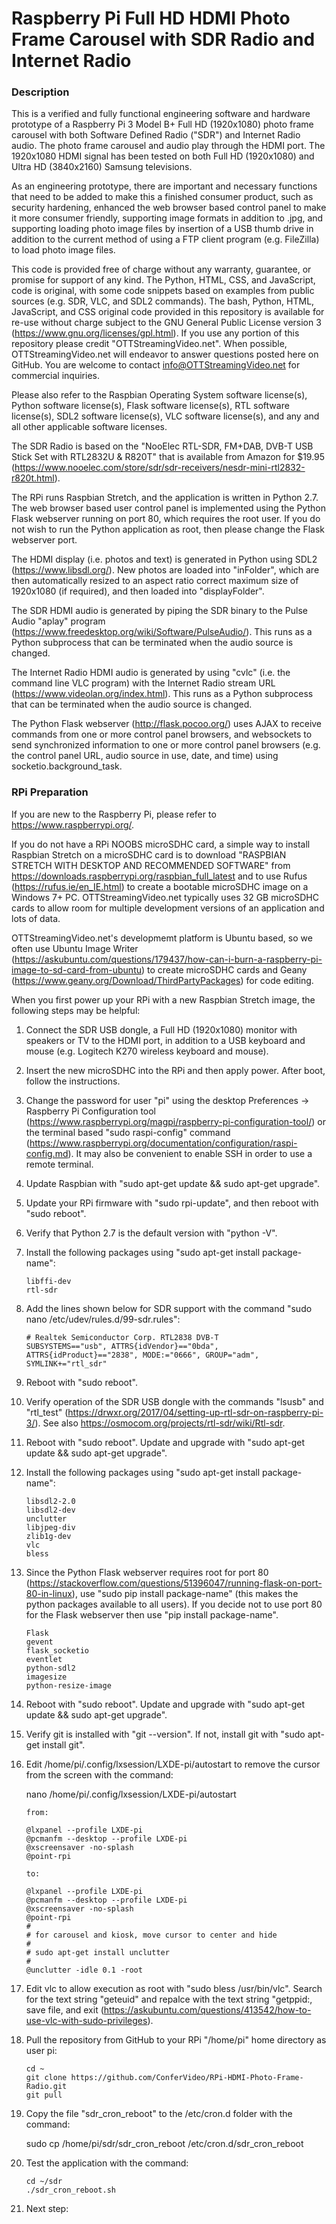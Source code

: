 # Raspberry Pi Full HD HDMI Photo Frame Carousel with SDR Radio and Internet Radio

### Description

This is a verified and fully functional engineering software and hardware prototype of a Raspberry Pi 3 Model B+ Full HD (1920x1080) photo frame carousel with both Software Defined Radio ("SDR") and Internet Radio audio. The photo frame carousel and audio play through the HDMI port. The 1920x1080 HDMI signal has been tested on both Full HD (1920x1080) and Ultra HD (3840x2160) Samsung televisions.

As an engineering prototype, there are important and necessary functions that need to be added to make this a finished consumer product, such as security hardening, enhanced the web browser based control panel to make it more consumer friendly, supporting image formats in addition to .jpg, and supporting loading photo image files by insertion of a USB thumb drive in addition to the current method of using a FTP client program (e.g. FileZilla) to load photo image files.

This code is provided free of charge without any warranty, guarantee, or promise for support of any kind. The Python, HTML, CSS, and JavaScript, code is original, with some code snippets based on examples from public sources (e.g. SDR, VLC, and SDL2 commands). The bash, Python, HTML, JavaScript, and CSS original code provided in this repository is available for re-use without charge subject to the GNU General Public License version 3 (https://www.gnu.org/licenses/gpl.html). If you use any portion of this repository please credit "OTTStreamingVideo.net". When possible, OTTStreamingVideo.net will endeavor to answer questions posted here on GitHub. You are welcome to contact info@OTTStreamingVideo.net for commercial inquiries.

Please also refer to the Raspbian Operating System software license(s), Python software license(s), Flask software license(s), RTL software license(s), SDL2 software license(s), VLC software license(s), and any and all other applicable software licenses.

The SDR Radio is based on the "NooElec RTL-SDR, FM+DAB, DVB-T USB Stick Set with RTL2832U & R820T" that is available from Amazon for $19.95 (https://www.nooelec.com/store/sdr/sdr-receivers/nesdr-mini-rtl2832-r820t.html).

The RPi runs Raspbian Stretch, and the application is written in Python 2.7. The web browser based user control panel is implemented using the Python Flask webserver running on port 80, which requires the root user. If you do not wish to run the Python application as root, then please change the Flask webserver port.

The HDMI display (i.e. photos and text) is generated in Python using SDL2 (https://www.libsdl.org/). New photos are loaded into "inFolder", which are then automatically resized to an aspect ratio correct maximum size of 1920x1080 (if required), and then loaded into "displayFolder".

The SDR HDMI audio is generated by piping the SDR binary to the Pulse Audio "aplay" program (https://www.freedesktop.org/wiki/Software/PulseAudio/). This runs as a Python subprocess that can be terminated when the audio source is changed.

The Internet Radio HDMI audio is generated by using "cvlc" (i.e. the command line VLC program) with the Internet Radio stream URL (https://www.videolan.org/index.html). This runs as a Python subprocess that can be terminated when the audio source is changed.

The Python Flask webserver (http://flask.pocoo.org/) uses AJAX to receive commands from one or more control panel browsers, and websockets to send synchronized information to one or more control panel browsers (e.g. the control panel URL, audio source in use, date, and time) using socketio.background_task.

### RPi Preparation

If you are new to the Raspberry Pi, please refer to https://www.raspberrypi.org/.

If you do not have a RPi NOOBS microSDHC card, a simple way to install Raspbian Stretch on a microSDHC card is to download "RASPBIAN STRETCH WITH DESKTOP AND RECOMMENDED SOFTWARE" from https://downloads.raspberrypi.org/raspbian_full_latest and to use Rufus (https://rufus.ie/en_IE.html) to create a bootable microSDHC image on a Windows 7+ PC. OTTStreamingVideo.net typically uses 32 GB microSDHC cards to allow room for multiple development versions of an application and lots of data.

OTTStreamingVideo.net's developmemt platform is Ubuntu based, so we often use Ubuntu Image Writer (https://askubuntu.com/questions/179437/how-can-i-burn-a-raspberry-pi-image-to-sd-card-from-ubuntu) to create microSDHC cards and Geany (https://www.geany.org/Download/ThirdPartyPackages) for code editing.

When you first power up your RPi with a new Raspbian Stretch image, the following steps may be helpful:

1. Connect the SDR USB dongle, a Full HD (1920x1080) monitor with speakers or TV to the HDMI port, in addition to a USB keyboard and mouse (e.g. Logitech K270 wireless keyboard and mouse).

1. Insert the new microSDHC into the RPi and then apply power. After boot, follow the instructions.

1. Change the password for user "pi" using the desktop Preferences -> Raspberry Pi Configuration tool (https://www.raspberrypi.org/magpi/raspberry-pi-configuration-tool/) or the terminal based "sudo raspi-config" command (https://www.raspberrypi.org/documentation/configuration/raspi-config.md). It may also be convenient to enable SSH in order to use a remote terminal. 

1. Update Raspbian with "sudo apt-get update && sudo apt-get upgrade".

1. Update your RPi firmware with "sudo rpi-update", and then reboot with "sudo reboot".

1. Verify that Python 2.7 is the default version with "python -V".

1. Install the following packages using "sudo apt-get install package-name":
    ```
    libffi-dev
    rtl-sdr
    ```

1. Add the lines shown below for SDR support with the command "sudo nano /etc/udev/rules.d/99-sdr.rules":
    ```
    # Realtek Semiconductor Corp. RTL2838 DVB-T 
    SUBSYSTEMS=="usb", ATTRS{idVendor}=="0bda", ATTRS{idProduct}=="2838", MODE:="0666", GROUP="adm", SYMLINK+="rtl_sdr"
    ```
1. Reboot with "sudo reboot".

1. Verify operation of the SDR USB dongle with the commands "lsusb" and "rtl_test" (https://drwxr.org/2017/04/setting-up-rtl-sdr-on-raspberry-pi-3/). See also https://osmocom.org/projects/rtl-sdr/wiki/Rtl-sdr.
1. Reboot with "sudo reboot". Update and upgrade with "sudo apt-get update && sudo apt-get upgrade".

1. Install the following packages using "sudo apt-get install package-name":
    ```
    libsdl2-2.0
    libsdl2-dev
    unclutter
    libjpeg-div
    zlib1g-dev
    vlc
    bless
    ```
1. Since the Python Flask webserver requires root for port 80 (https://stackoverflow.com/questions/51396047/running-flask-on-port-80-in-linux), use "sudo pip install package-name" (this makes the python packages available to all users). If you decide not to use port 80 for the Flask webserver then use "pip install package-name".
    ```
    Flask
    gevent
    flask_socketio
    eventlet
    python-sdl2
    imagesize
    python-resize-image
    ```

1. Reboot with "sudo reboot". Update and upgrade with "sudo apt-get update && sudo apt-get upgrade".



1. Verify git is installed with "git --version". If not, install git with "sudo apt-get install git".

1. Edit /home/pi/.config/lxsession/LXDE-pi/autostart to remove the cursor from the screen with the command:

    nano /home/pi/.config/lxsession/LXDE-pi/autostart

    ```
    from:
    
    @lxpanel --profile LXDE-pi
    @pcmanfm --desktop --profile LXDE-pi
    @xscreensaver -no-splash
    @point-rpi
    
    to:
    
    @lxpanel --profile LXDE-pi
    @pcmanfm --desktop --profile LXDE-pi
    @xscreensaver -no-splash
    @point-rpi
    #
    # for carousel and kiosk, move cursor to center and hide       
    #
    # sudo apt-get install unclutter
    #
    @unclutter -idle 0.1 -root
    ```

1. Edit vlc to allow execution as root with "sudo bless /usr/bin/vlc". Search for the text string "geteuid" and repalce with the text string "getppid:, save file, and exit (https://askubuntu.com/questions/413542/how-to-use-vlc-with-sudo-privileges).

1. Pull the repository from GitHub to your RPi "/home/pi" home directory as user pi:
    ```
    cd ~
    git clone https://github.com/ConferVideo/RPi-HDMI-Photo-Frame-Radio.git
    git pull
    ```

1. Copy the file "sdr_cron_reboot" to the /etc/cron.d folder with the command:
    
    sudo cp /home/pi/sdr/sdr_cron_reboot /etc/cron.d/sdr_cron_reboot

1. Test the application with the command:
    ```
    cd ~/sdr
    ./sdr_cron_reboot.sh
    ```

1. Next step:


